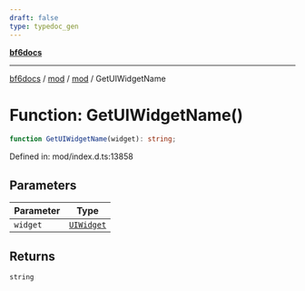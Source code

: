 ```yaml
---
draft: false
type: typedoc_gen
---
```


[**bf6docs**](../../../_index.md)

***

[bf6docs](../../../_index.md) / [mod](../../_index.md) / [mod](../_index.md) / GetUIWidgetName

# Function: GetUIWidgetName()

```ts
function GetUIWidgetName(widget): string;
```

Defined in: mod/index.d.ts:13858

## Parameters

| Parameter | Type |
| ------ | ------ |
| `widget` | [`UIWidget`](../UIWidget/_index.md) |

## Returns

`string`
